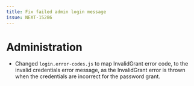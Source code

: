 ```yaml
---
title: Fix failed admin login message
issue: NEXT-15286
---
```

# Administration
* Changed `login.error-codes.js` to map InvalidGrant error code, to the invalid credentials error message, as the InvalidGrant error is thrown when the credentials are incorrect for the password grant.
